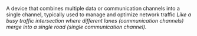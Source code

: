 A device that combines multiple data or communication channels into a single channel, typically used to manage and optimize network traffic
*Like a busy traffic intersection where different lanes (communication channels) merge into a single road (single communication channel).*